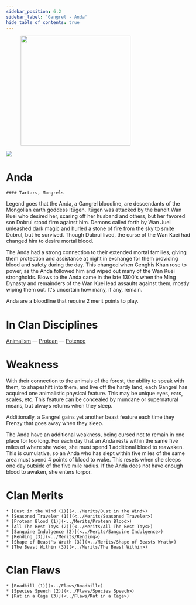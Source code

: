 ```yaml
---
sidebar_position: 6.2
sidebar_label: 'Gangrel - Anda'
hide_table_of_contents: true
---
```

<figure className="float-right-img">
  <img src="/img/vagrant.png" width='300px' />
  <figcaption style={{ fontSize: '0.85em', color: '#666', textAlign: 'center' }}>

  </figcaption>
</figure>

<img src="/img/clanlogos/anda.png" className="icon-img" />

# Anda
    #### Tartars, Mongrels

Legend goes that the Anda, a Gangrel bloodline, are descendants of the Mongolian earth goddess Itügen. Itügen was attacked by the bandit Wan Kuei who desired her, scaring off her husband and others, but her favored son Dobrul stood firm against him. Demons called forth by Wan Juei unleashed dark magic and hurled a stone of fire from the sky to smite Dubrul, but he survived. Though Dubrul lived, the curse of the Wan Kuei had changed him to desire mortal blood.

The Anda had a strong connection to their extended mortal families, giving them protection and assistance at night in exchange for them providing blood and safety during the day. This changed when Genghis Khan rose to power, as the Anda followed him and wiped out many of the Wan Kuei strongholds. Blows to the Anda came in the late 1300's when the Ming Dynasty and remainders of the Wan Kuei lead assaults against them, mostly wiping them out. It's uncertain how many, if any, remain.

Anda are a bloodline that require 2 merit points to play.

# In Clan Disciplines

[Animalism](<../Disciplines/Animalism>) — [Protean](<../Disciplines/Protean>) — [Potence](<../Disciplines/Potence>)

# Weakness

With their connection to the animals of the forest, the ability to speak with them, to shapeshift into them, and live off the hardy land, each Gangrel has acquired one animalistic physical feature. This may be unique eyes, ears, scales, etc. This feature can be concealed by mundane or supernatural means, but always returns when they sleep.

Additionally, a Gangrel gains yet another beast feature each time they Frenzy that goes away when they sleep.

The Anda have an additional weakness, being cursed not to remain in one place for too long. For each day that an Anda rests within the same five miles of where she woke, she must spend 1 additional blood to reawaken. This is cumulative, so an Anda who has slept within five miles of the same area must spend 4 points of blood to wake. This resets when she sleeps one day outside of the five mile radius. If the Anda does not have enough blood to awaken, she enters torpor.

# Clan Merits

    * [Dust in the Wind (1)](<../Merits/Dust in the Wind>)
    * [Seasoned Traveler (1)](<../Merits/Seasoned Traveler>)
    * [Protean Blood (1)](<../Merits/Protean Blood>)
    * [All The Best Toys (2)](<../Merits/All The Best Toys>)
    * [Sanguine Indulgence (2)](<../Merits/Sanguine Indulgence>)
    * [Rending (3)](<../Merits/Rending>)
    * [Shape of Beast's Wrath (3)](<../Merits/Shape of Beasts Wrath>)
    * [The Beast Within (3)](<../Merits/The Beast Within>)

# Clan Flaws

    * [Roadkill (1)](<../Flaws/Roadkill>)
    * [Species Speech (2)](<../Flaws/Species Speech>)
    * [Rat in a Cage (3)](<../Flaws/Rat in a Cage>)
